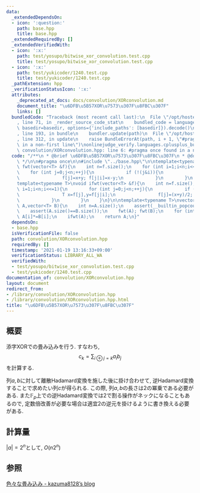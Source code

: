 ```yaml
---
data:
  _extendedDependsOn:
  - icon: ':question:'
    path: base.hpp
    title: base.hpp
  _extendedRequiredBy: []
  _extendedVerifiedWith:
  - icon: ':x:'
    path: test/yosupo/bitwise_xor_convolution.test.cpp
    title: test/yosupo/bitwise_xor_convolution.test.cpp
  - icon: ':x:'
    path: test/yukicoder/1240.test.cpp
    title: test/yukicoder/1240.test.cpp
  _pathExtension: hpp
  _verificationStatusIcon: ':x:'
  attributes:
    _deprecated_at_docs: docs/convolution/XORconvolution.md
    document_title: "\u6DFB\u5B57XOR\u7573\u307F\u8FBC\u307F"
    links: []
  bundledCode: "Traceback (most recent call last):\n  File \"/opt/hostedtoolcache/Python/3.9.1/x64/lib/python3.9/site-packages/onlinejudge_verify/documentation/build.py\"\
    , line 71, in _render_source_code_stat\n    bundled_code = language.bundle(stat.path,\
    \ basedir=basedir, options={'include_paths': [basedir]}).decode()\n  File \"/opt/hostedtoolcache/Python/3.9.1/x64/lib/python3.9/site-packages/onlinejudge_verify/languages/cplusplus.py\"\
    , line 193, in bundle\n    bundler.update(path)\n  File \"/opt/hostedtoolcache/Python/3.9.1/x64/lib/python3.9/site-packages/onlinejudge_verify/languages/cplusplus_bundle.py\"\
    , line 312, in update\n    raise BundleErrorAt(path, i + 1, \"#pragma once found\
    \ in a non-first line\")\nonlinejudge_verify.languages.cplusplus_bundle.BundleErrorAt:\
    \ convolution/XORconvolution.hpp: line 6: #pragma once found in a non-first line\n"
  code: "/**\n * @brief \u6DFB\u5B57XOR\u7573\u307F\u8FBC\u307F\n * @docs docs/convolution/XORconvolution.md\n\
    \ */\n\n#pragma once\n\n#include \"../base.hpp\"\n\ntemplate<typename T>\nvoid\
    \ fwt(vector<T> &f){\n    int n=f.size();\n    for (int i=1;i<n;i<<=1){\n    \
    \    for (int j=0;j<n;++j){\n            if (!(j&i)){\n                T x=f[j],y=f[j|i];\n\
    \                f[j]=x+y; f[j|i]=x-y;\n            }\n        }\n    }\n}\n\n\
    template<typename T>\nvoid ifwt(vector<T> &f){\n    int n=f.size();\n    for (int\
    \ i=1;i<n;i<<=1){\n        for (int j=0;j<n;++j){\n            if (!(j&i)){\n\
    \                T x=f[j],y=f[j|i];\n                f[j]=(x+y)/2; f[j|i]=(x-y)/2;\n\
    \            }\n        }\n    }\n}\n\ntemplate<typename T>\nvector<T> XOR_convolution(vector<T>\
    \ A,vector<T> B){\n    int n=A.size();\n    assert(__builtin_popcount(n)==1);\n\
    \    assert(A.size()==B.size());\n    fwt(A); fwt(B);\n    for (int i=0;i<n;++i)\
    \ A[i]*=B[i];\n    ifwt(A);\n    return A;\n}"
  dependsOn:
  - base.hpp
  isVerificationFile: false
  path: convolution/XORconvolution.hpp
  requiredBy: []
  timestamp: '2021-01-19 13:16:33+09:00'
  verificationStatus: LIBRARY_ALL_WA
  verifiedWith:
  - test/yosupo/bitwise_xor_convolution.test.cpp
  - test/yukicoder/1240.test.cpp
documentation_of: convolution/XORconvolution.hpp
layout: document
redirect_from:
- /library/convolution/XORconvolution.hpp
- /library/convolution/XORconvolution.hpp.html
title: "\u6DFB\u5B57XOR\u7573\u307F\u8FBC\u307F"
---
```

## 概要
添字XORでの畳み込みを行う. すなわち,
$$c_k=\sum_{i\oplus j=k}a_ib_j$$
を計算する.

列$a,b$に対して離散Hadamard変換を施した後に掛け合わせて, 逆Hadamard変換することで求めたい列$c$が得られる. この際, 列$a,b$の長さは$2$の冪乗である必要がある. また$\mathbb{F}_p$上での逆Hadamard変換では$2$で割る操作がネックになることもあるので, 定数倍改善が必要な場合は適宜$2$の逆元を掛けるように書き換える必要がある.

## 計算量
$|a|=2^n$として, $O(n2^n)$

## 参照
[色々な畳み込み - kazuma8128’s blog](https://kazuma8128.hatenablog.com/entry/2018/05/31/144519)